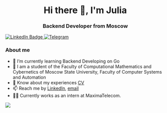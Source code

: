 <div id="header" align="center">
	<h1>Hi there 👋, I'm Julia</h1>
	<h3>Backend Developer from Moscow</h3>
</div>

<div id="badges">
  <a href="your-linkedin-URL">
    <img src="https://img.shields.io/badge/LinkedIn-blue?style=for-the-badge&logo=linkedin&logoColor=white" alt="LinkedIn Badge"/>
  </a>
  <a href="https://t.me/y_zadorozhnaya">
    <img src="https://img.shields.io/badge/Telegram-blue?style=for-the-badge&logo=telegram&logoColor=white" alt="Telegram"/>
  </a>
</div>

### About me
- 🌱 I’m currently learning Backend Developing on Go
- 📝 I am a student of the Faculty of Computational Mathematics and Cybernetics of Moscow State University, Faculty of Computer Systems and Automation
- 📄 Know about my experiences [CV](git@github.com:juliazadorozhnaya/CV.git)
- 📫 Reach me by [LinkedIn](linkedin-link), [email](mailto:j.zadorozhnaya2707@gmail.com)
- 👩‍💻 Currently works as an intern at MaximaTelecom.

![](https://github-profile-summary-cards.vercel.app/api/cards/stats?username=juliazadorozhnaya&theme=github_dark)
